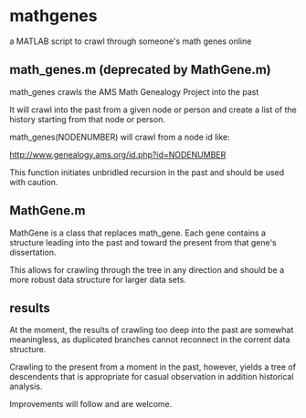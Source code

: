 mathgenes
=========

a MATLAB script to crawl through someone's math genes online

math_genes.m (deprecated by MathGene.m)
---------------------------------------

math_genes crawls the AMS Math Genealogy Project into the past

It will crawl into the past from a given node or person and
create a list of the history starting from that node or person.

math_genes(NODENUMBER) will crawl from a node id like:

  http://www.genealogy.ams.org/id.php?id=NODENUMBER
  
This function initiates unbridled recursion in the past and should be
used with caution.

MathGene.m
----------

MathGene is a class that replaces math_gene. Each gene contains
a structure leading into the past and toward the present from that
gene's dissertation.

This allows for crawling through the tree in any direction and should
be a more robust data structure for larger data sets.

results
-------

At the moment, the results of crawling too deep into the past are somewhat 
meaningless, as duplicated branches cannot reconnect in the corrent 
data structure.

Crawling to the present from a moment in the past, however, yields a tree of
descendents that is appropriate for casual observation in addition historical
analysis.

Improvements will follow and are welcome.
